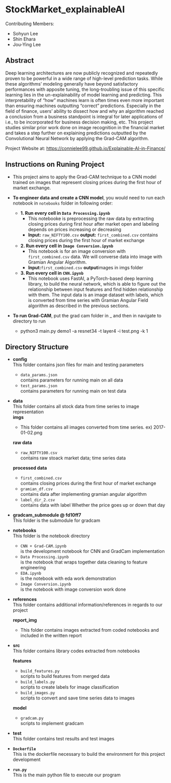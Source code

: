 # StockMarket_explainableAI
Contributing Members: 
- Sohyun Lee
- Shin Ehara
- Jou-Ying Lee

## Abstract
Deep learning architectures are now publicly recognized and repeatedly proven to be powerful in a wide range of high-level prediction tasks. While these algorithms’ modeling generally have beyond satisfactory performances with apposite tuning, the long-troubling issue of this specific learning lies in the un-explainability of model learning and predicting. This interpretability of “how” machines learn is often times even more important than ensuring machines outputting “correct” predictions. Especially in the field of finance, users’ ability to dissect how and why an algorithm reached a conclusion from a business standpoint is integral for later applications of i.e., to be incorporated for business decision making, etc. This project studies similar prior work done on image recognition in the financial market and takes a step further on explaining predictions outputted by the Convolutional Neural Network by applying the Grad-CAM algorithm. 

Project Website at: https://connielee99.github.io/Explainable-AI-in-Finance/

## Instructions on Runing Project
* This project aims to apply the Grad-CAM technique to a CNN model trained on images that represent closing prices during the first hour of market exchange. 
* **To engineer data and create a CNN model**, you would need to run each notebook in `notebooks` folder in following order:
	* **1. Run every cell in `Data Processing.ipynb`**
		* This notebooke is preprocessing the raw data by extracting closing prices during first hour after market open and labeling depends on prices increasing or decreasing
		* **Input:** `raw_NIFTY100.csv` **output:** `first_combined.csv` contains closing prices during the first hour of market exchange
	* **2. Run every cell in `Image Conversion.ipynb`**
		* This notebook is for an image conversion with `first_combined.csv` data. We will converse data into image with Gramian Angular Algorithm.
		*  **Input:**`first_combined.csv` **output**images in imgs folder
	* **3. Run every cell in `CNN.ipynb`**
		* This notebook uses FastAI, a PyTorch-based deep learning library, to build the neural network, which is able to figure out the relationship between input features and find hidden relationship with them. The input data is an image dataset with labels, which is converted from time series with Gramian Angular Field algorithm as described in the previous sections.

* **To run Grad-CAM**, put the grad cam folder in _ and then in navigate to directory to run 
	
	* python3 main.py demo1 -a resnet34 -t layer4 -i test.png -k 1

## Directory Structure
* **config**</br>
	This folder contains json files for main and testing parameters
	* `data_params.json`</br>contains parameters for running main on all data
	* `test_params.json`</br>contains parameters for running main on test data
* **data**</br>
	This folder contains all stock data from time series to image representation</br>
	**imgs**</br>
	* This folder contains all images converted from time series. ex) 2017-01-02.png
	
	**raw data**</br>
	* `raw_NIFTY100.csv`</br>contains raw stoack market data; time series data

	**processed data**</br>
	* `first_combined.csv`</br>contains closing prices during the first hour of market exchange
	* `gramian_df.csv`</br>contains data after implementing gramian angular algorithm
	* `label_dir_2.csv`</br>contains data with label Whether the price goes up or down that day
* **gradcam_submodule @ fd10ff7**</br>
	This folder is the submodule for gradcam
	
* **notebooks**</br>
	This folder is the notebook directory
	
	* `CNN + Grad-CAM.ipynb`</br>is the development notebook for CNN and GradCam implementation
	* `Data Processing.ipynb`</br>is the notebook that wraps together data cleaning to feature engineering
	* `EDA.ipynb`</br>is the notebook with eda work demonstration
	* `Image Conversion.ipynb`</br>is the notebook with image conversion work done
* **references**</br>
	This folder contains additional information/references in regards to our project
	
	**report_img**</br>
	* This folder contains images extracted from coded notebooks and included in the written report

* **src**</br>
	This folder contains library codes extracted from notebooks
	
	**features**</br>
	* `build_features.py`</br>scripts to build features from merged data
	* `build_labels.py`</br>scripts to create labels for image classification
	* `build_images.py`</br>scripts to convert and save time series data to images
	
	**model**</br>
	* `gradcam.py`</br>scripts to implement gradcam

* **test**</br>
      This folder contains test results and test images
      		
* **`Dockerfile`**</br>
	This is the dockerfile necessary to build the environment for this project development
* **`run.py`**</br>
	This is the main python file to execute our program
